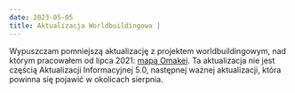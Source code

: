 ```yaml
---
date: 2023-05-05
title: Aktualizacja Worldbuildingowa |
---
```


Wypuszczam pomniejszą aktualizację z projektem worldbuildingowym, nad którym pracowałem od lipca 2021: [mapą Omakei](other/livuluria). Ta aktualizacja nie jest częścią Aktualizacji Informacyjnej 5.0, następnej ważnej aktualizacji, która powinna się pojawić w okolicach sierpnia.

<br />

<MdImage img="other/omakea.png" height="400"></MdImage>